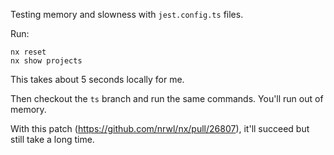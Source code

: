 Testing memory and slowness with `jest.config.ts` files.

Run:

```shell
nx reset
nx show projects
```

This takes about 5 seconds locally for me.

Then checkout the `ts` branch and run the same commands. You'll run out of memory.

With this patch (https://github.com/nrwl/nx/pull/26807), it'll succeed but still take a long time.

